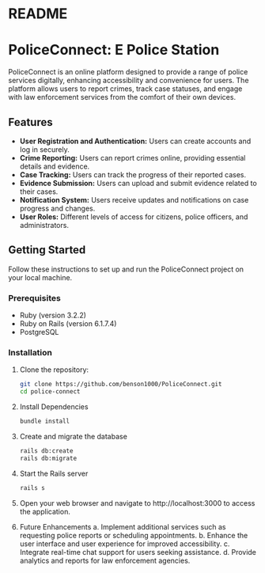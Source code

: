 # README

# PoliceConnect: E Police Station

PoliceConnect is an online platform designed to provide a range of police services digitally, enhancing accessibility and convenience for users. The platform allows users to report crimes, track case statuses, and engage with law enforcement services from the comfort of their own devices.

## Features

- **User Registration and Authentication:** Users can create accounts and log in securely.
- **Crime Reporting:** Users can report crimes online, providing essential details and evidence.
- **Case Tracking:** Users can track the progress of their reported cases.
- **Evidence Submission:** Users can upload and submit evidence related to their cases.
- **Notification System:** Users receive updates and notifications on case progress and changes.
- **User Roles:** Different levels of access for citizens, police officers, and administrators.

## Getting Started

Follow these instructions to set up and run the PoliceConnect project on your local machine.

### Prerequisites

- Ruby (version 3.2.2)
- Ruby on Rails (version 6.1.7.4)
- PostgreSQL

### Installation

1. Clone the repository:

   ```bash
   git clone https://github.com/benson1000/PoliceConnect.git
   cd police-connect


2. Install Dependencies
    ```bash
    bundle install

3. Create and migrate the database
    ```bash
    rails db:create
    rails db:migrate

4. Start the Rails server
    ```bash
    rails s

5. Open your web browser and navigate to http://localhost:3000 to access the application.


6. Future Enhancements
    a. Implement additional services such as requesting police reports or scheduling appointments.
    b. Enhance the user interface and user experience for improved accessibility.
    c. Integrate real-time chat support for users seeking assistance.
    d. Provide analytics and reports for law enforcement agencies.

